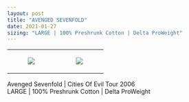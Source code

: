 ```yaml
---
layout: post
title: "AVENGED SEVENFOLD"
date: 2021-01-27
sizing: "LARGE | 100% Preshrunk Cotton | Delta ProWeight"
---
```




<table style="width:100%;"><tr><td style="vertical-align:top;">
      <figure class="tmblr-full" data-orig-height="2048" data-orig-width="1365" data-orig-src="https://concertshirts.netlify.app/shirts/0007/0007-01.jpg"><img src="https://64.media.tumblr.com/ccf1e8c38c081295fb6086916cd39bb2/0e2cb484d9b04b41-2e/s540x810/a2960d553dd5a3d382ee67adae6ddca18af05bcb.jpg" data-orig-height="2048" data-orig-width="1365" data-orig-src="https://concertshirts.netlify.app/shirts/0007/0007-01.jpg"/></figure></td>
    <td style="vertical-align:top;">
      <figure class="tmblr-full" data-orig-height="2048" data-orig-width="1365" data-orig-src="https://concertshirts.netlify.app/shirts/0007/0007-02.jpg"><img src="https://64.media.tumblr.com/4152a148f6a33141af8fb187e2c76525/0e2cb484d9b04b41-e9/s540x810/03e4ce69e81e660290dc28465e4da6094f014a27.jpg" data-orig-height="2048" data-orig-width="1365" data-orig-src="https://concertshirts.netlify.app/shirts/0007/0007-02.jpg"/></figure></td>
  </tr></table><p>
  Avenged Sevenfold | Cities Of Evil Tour 2006<br/>LARGE | 100% Preshrunk Cotton | Delta ProWeight
</p>
